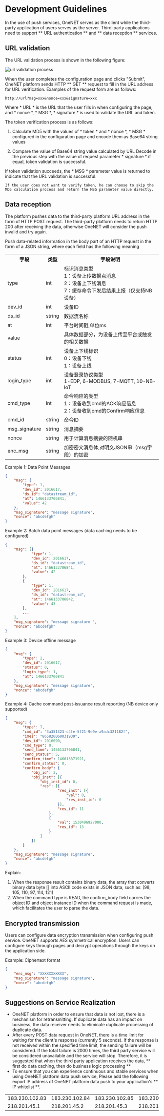 # Development Guidelines

In the use of push services, OneNET serves as the client while the third-party application of users serves as the server. Third-party applications need to support ** URL authentication ** and ** data reception ** services.


## URL validation

The URL validation process is shown in the following figure:

![url validation process](/images/url验证.png)

When the user completes the configuration page and clicks "Submit", OneNET platform sends HTTP ** GET ** request to fill in the URL address for URL verification. Examples of the request form are as follows:

```
http://url?msg=xxx&nonce=xxx&signature=xxx
```

Where * URL * is the URL that the user fills in when configuring the page, and * nonce *, * MSG *, * signature * is used to validate the URL and token.

The token verification process is as follows:

1. Calculate MD5 with the values of * token * and * nonce *, * MSG * configured in the configuration page and encode them as Base64 string values

2. Compare the value of Base64 string value calculated by URL Decode in the previous step with the value of request parameter * signature * if equal, token validation is successful.

If token validation succeeds, the * MSG * parameter value is returned to indicate that the URL validation is successful.

    If the user does not want to verify token, he can choose to skip the MD5 calculation process and return the MSG parameter value directly.


## Data reception

The platform pushes data to the third-party platform URL address in the form of HTTP POST request. The third-party platform needs to return HTTP 200 after receiving the data, otherwise OneNET will consider the push invalid and try again.

Push data-related information in the body part of an HTTP request in the form of a JSON string, where each field has the following meaning

<table>
<tr><th width="15%">字段</th><th width="10%">类型</th><th>字段说明</th></tr>
<tr><td>type</td><td>int</td><td>标识消息类型<br> 1：设备上传数据点消息<br>2：设备上下线消息 <br>7：缓存命令下发后结果上报（仅支持NB设备）</td></tr>
<tr><td>dev_id</td><td>int</td><td>设备ID</td></tr>
<tr><td>ds_id</td><td>string</td><td>数据流名称</td></tr>
<tr><td>at</td><td>int</td><td>平台时间戳,单位ms</td></tr>
<tr><td>value</td><td> </td><td>具体数据部分，为设备上传至平台或触发的相关数据</td></tr>
<tr><td>status</td><td>int</td><td>设备上下线标识<br>0：设备下线<br>1：设备上线</td></tr>
<tr><td>login_type</td><td>int</td><td>设备登录协议类型<br>1-EDP, 6-MODBUS, 7-MQTT, 10-NB-IoT</td></tr>
<tr><td>cmd_type</td><td>int</td><td>命令响应的类型<br>1：设备收到cmd的ACK响应信息<br>2：设备收到cmd的Confirm响应信息</td></tr>
<tr><td>cmd_id</td><td>string</td><td>命令ID</td></tr>
<tr><td>msg_signature</td><td>string</td><td>消息摘要</td></tr>
<tr><td>nonce</td><td>string</td><td>用于计算消息摘要的随机串</td></tr>
<tr><td>enc_msg</td><td>string</td><td>加密密文消息体,对明文JSON串（msg字段）的加密</td></tr>
</table>


Example 1: Data Point Messages
```json
{
    "msg": {
        "type": 1,
        "dev_id": 2016617,
        "ds_id": "datastream_id",
        "at": 1466133706841,
        "value": 42
    },
    "msg_signature": "message signature",
    "nonce": "abcdefgh"
}
```

Example 2: Batch data point messages (data caching needs to be configured)
```json
{
    "msg": [{
            "type": 1,
            "dev_id": 2016617,
            "ds_id": "datastream_id",
            "at": 1466133706841,
            "value": 42
        },
        {
            "type": 1,
            "dev_id": 2016617,
            "ds_id": "datastream_id",
            "at": 1466133706842,
            "value": 43
        },
        ...
    ],
    "msg_signature": "message signature ",
    "nonce": "abcdefgh"
}
```

Example 3: Device offline message
```json
{
    "msg": {
        "type": 2,
        "dev_id": 2016617,
        "status": 0,
        "login_type": 1,
        "at": 1466133706841
    },
    "msg_signature": "message signature",
    "nonce": "abcdefgh"
}
```

Example 4: Cache command post-issuance result reporting (NB device only supported)
```json
{
    "msg": {
        "type": 7,
        "cmd_id": "3a351323-c4fe-5f21-9e9e-a9adc321182f",
        "imei": "865820060031939",
        "dev_id": 2016690,
        "cmd_type": 0,
        "send_time": 1466133706841,
        "send_status": 5,
        "confirm_time": 146613371921,
        "confirm_status": 0,
        "confirm_body": {
            "obj_id": 3,
            "obj_inst": [{
                "obj_inst_id": 0,
                "res": [{
                        "res_inst": [{
                            "val": 0,
                            "res_inst_id": 0
                        }],
                        "res_id": 11
                    },
                    {
                        "val": 1530496927000,
                        "res_id": 13
                    }
                ]
            }]
        }
    },
    "msg_signature": "message signature",
    "nonce": "abcdefgh"
}
```

Explain:

1. When the response result contains binary data, the array that converts binary data byte [] into ASCII code exists in JSON data, such as: [98, 105, 110, 97, 114, 121]
2. When the command type is READ, the confirm_body field carries the object ID and object instance ID when the command request is made, which facilitates the user to parse the data.

## Encrypted transmission
Users can configure data encryption transmission when configuring push service. OneNET supports AES symmetrical encryption. Users can configure keys through pages and decrypt operations through the keys on the application side.

Example: Ciphertext format
```json
{
    "enc_msg": "XXXXXXXXXXX",
    "msg_signature": "message signature",
    "nonce": "abcdefgh"
}
```



## Suggestions on Service Realization

- OneNET platform in order to ensure that data is not lost, there is a mechanism for retransmitting. If duplicate data has an impact on business, the data receiver needs to eliminate duplicate processing of duplicate data.
- After every POST data request in OneNET, there is a time limit for waiting for the client's response (currently 5 seconds). If the response is not received within the specified time limit, the sending failure will be considered. If the total failure is 2000 times, the third party service will be considered unavailable and the service will stop. Therefore, it is suggested that when the third party application receives the data, ** first do data caching, then do business logic processing **
- To ensure that you can experience continuous and stable services when using OneNET platform data push service, Please add the following export IP address of OneNET platform data push to your application's ** IP whitelist **.

|||||||
|:- | :- | :- | :-|:-|:-|
|183.230.102.83 | 183.230.102.84 |183.230.102.85  | 183.230.102.86 |183.230.40.120|183.230.40.121|
|218.201.45.1|218.201.45.2|218.201.45.3|218.201.45.4|218.201.45.5|218.201.45.6|